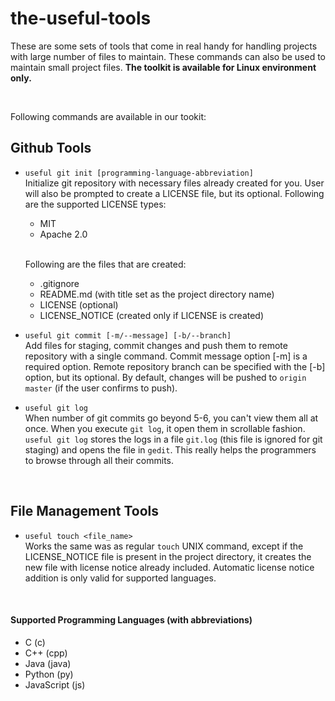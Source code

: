 # the-useful-tools

These are some sets of tools that come in real handy for handling projects with large number of files to maintain. These commands can also be used to maintain small project files. **The toolkit is available for Linux environment only.**

<br>

Following commands are available in our tookit:

## Github Tools

- `useful git init [programming-language-abbreviation]`
  <br>
  Initialize git repository with necessary files already created for you. User will also be prompted to create a LICENSE file, but its optional. Following are the supported LICENSE types:

  - MIT
  - Apache 2.0

  <br>

  Following are the files that are created:

  - .gitignore
  - README.md (with title set as the project directory name)
  - LICENSE (optional)
  - LICENSE_NOTICE (created only if LICENSE is created)

- `useful git commit [-m/--message] [-b/--branch]`
  <br>
  Add files for staging, commit changes and push them to remote repository with a single command. Commit message option [-m] is a required option. Remote repository branch can be specified with the [-b] option, but its optional. By default, changes will be pushed to `origin master` (if the user confirms to push).

- `useful git log`
  <br>
  When number of git commits go beyond 5-6, you can't view them all at once. When you execute `git log`, it open them in scrollable fashion. `useful git log` stores the logs in a file `git.log` (this file is ignored for git staging) and opens the file in `gedit`. This really helps the programmers to browse through all their commits.

<br>

## File Management Tools

- `useful touch <file_name>`
  <br>
  Works the same was as regular `touch` UNIX command, except if the LICENSE_NOTICE file is present in the project directory, it creates the new file with license notice already included. Automatic license notice addition is only valid for supported languages.

<br>

#### Supported Programming Languages (with abbreviations)

- C (c)
- C++ (cpp)
- Java (java)
- Python (py)
- JavaScript (js)
